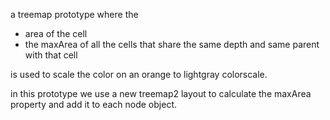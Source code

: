 a treemap prototype where the 

+ area of the cell 
+ the maxArea of all the cells that share the same depth and same parent with that cell

is used to scale the color on an orange to lightgray colorscale.

in this prototype we use a new treemap2 layout to calculate the maxArea property and add it to each node object.

